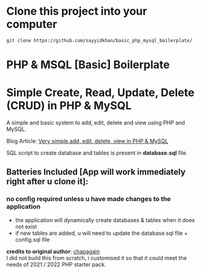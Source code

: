 # Clone this project into your computer
```
git clone https://github.com/sayyidkhan/basic_php_mysql_boilerplate/
```


# PHP & MSQL [Basic] Boilerplate

Simple Create, Read, Update, Delete (CRUD) in PHP & MySQL
========

A simple and basic system to add, edit, delete and view using PHP and MySQL. 

Blog Article: [Very simple add, edit, delete, view in PHP & MySQL](http://blog.chapagain.com.np/very-simple-add-edit-delete-view-in-php-mysql/)

SQL script to create database and tables is present in **database.sql** file.


## Batteries Included [App will work immediately right after u clone it]:
### no config required unless u have made changes to the application

- the application will dynamically create databases & tables when it does not exist
- if new tables are added, u will need to update the database.sql file + config.sql file

**credits to original author**: [chapagain](https://github.com/chapagain/crud-php-simple)<br>
I did not build this from scratch, i customised it so that it could meet the needs of 2021 / 2022 PHP starter pack.
